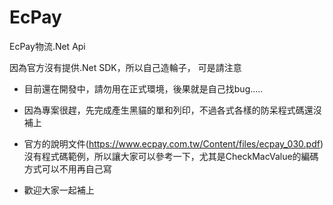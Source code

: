 ﻿# EcPay
EcPay物流.Net Api

因為官方沒有提供.Net SDK，所以自己造輪子，
可是請注意
- 目前還在開發中，請勿用在正式環境，後果就是自己找bug..... 
- 因為專案很趕，先完成產生黑貓的單和列印，不過各式各樣的防呆程式碼還沒補上
  
- 官方的說明文件(https://www.ecpay.com.tw/Content/files/ecpay_030.pdf)沒有程式碼範例，所以讓大家可以參考一下，尤其是CheckMacValue的編碼方式可以不用再自己寫
- 歡迎大家一起補上